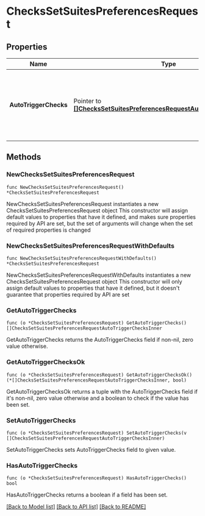 # ChecksSetSuitesPreferencesRequest

## Properties

Name | Type | Description | Notes
------------ | ------------- | ------------- | -------------
**AutoTriggerChecks** | Pointer to [**[]ChecksSetSuitesPreferencesRequestAutoTriggerChecksInner**](ChecksSetSuitesPreferencesRequestAutoTriggerChecksInner.md) | Enables or disables automatic creation of CheckSuite events upon pushes to the repository. Enabled by default. See the [&#x60;auto_trigger_checks&#x60; object](https://docs.github.com/rest/reference/checks#auto_trigger_checks-object) description for details. | [optional] 

## Methods

### NewChecksSetSuitesPreferencesRequest

`func NewChecksSetSuitesPreferencesRequest() *ChecksSetSuitesPreferencesRequest`

NewChecksSetSuitesPreferencesRequest instantiates a new ChecksSetSuitesPreferencesRequest object
This constructor will assign default values to properties that have it defined,
and makes sure properties required by API are set, but the set of arguments
will change when the set of required properties is changed

### NewChecksSetSuitesPreferencesRequestWithDefaults

`func NewChecksSetSuitesPreferencesRequestWithDefaults() *ChecksSetSuitesPreferencesRequest`

NewChecksSetSuitesPreferencesRequestWithDefaults instantiates a new ChecksSetSuitesPreferencesRequest object
This constructor will only assign default values to properties that have it defined,
but it doesn't guarantee that properties required by API are set

### GetAutoTriggerChecks

`func (o *ChecksSetSuitesPreferencesRequest) GetAutoTriggerChecks() []ChecksSetSuitesPreferencesRequestAutoTriggerChecksInner`

GetAutoTriggerChecks returns the AutoTriggerChecks field if non-nil, zero value otherwise.

### GetAutoTriggerChecksOk

`func (o *ChecksSetSuitesPreferencesRequest) GetAutoTriggerChecksOk() (*[]ChecksSetSuitesPreferencesRequestAutoTriggerChecksInner, bool)`

GetAutoTriggerChecksOk returns a tuple with the AutoTriggerChecks field if it's non-nil, zero value otherwise
and a boolean to check if the value has been set.

### SetAutoTriggerChecks

`func (o *ChecksSetSuitesPreferencesRequest) SetAutoTriggerChecks(v []ChecksSetSuitesPreferencesRequestAutoTriggerChecksInner)`

SetAutoTriggerChecks sets AutoTriggerChecks field to given value.

### HasAutoTriggerChecks

`func (o *ChecksSetSuitesPreferencesRequest) HasAutoTriggerChecks() bool`

HasAutoTriggerChecks returns a boolean if a field has been set.


[[Back to Model list]](../README.md#documentation-for-models) [[Back to API list]](../README.md#documentation-for-api-endpoints) [[Back to README]](../README.md)


